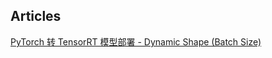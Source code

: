 ## Articles
[PyTorch 转 TensorRT 模型部署 - Dynamic Shape (Batch Size)](https://zhuanlan.zhihu.com/p/387853124)